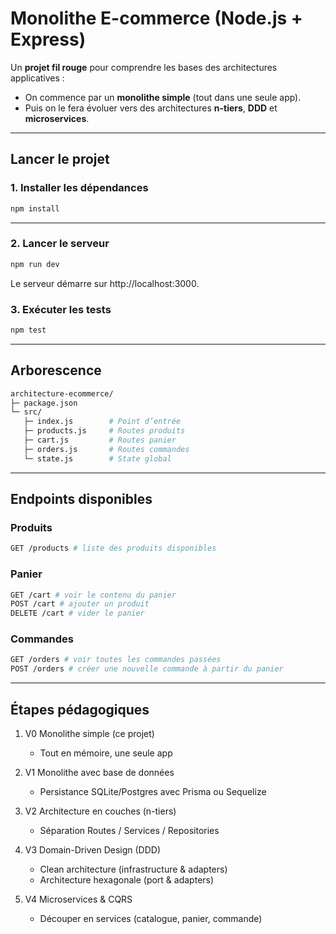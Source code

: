 # Monolithe E-commerce (Node.js + Express)

Un **projet fil rouge** pour comprendre les bases des architectures applicatives :

- On commence par un **monolithe simple** (tout dans une seule app).
- Puis on le fera évoluer vers des architectures **n-tiers**, **DDD** et **microservices**.

---

## Lancer le projet

### 1. Installer les dépendances

```bash
npm install
```

---

### 2. Lancer le serveur

```bash
npm run dev
```

Le serveur démarre sur http://localhost:3000.

### 3. Exécuter les tests

```bash
npm test
```

---

## Arborescence

```bash
architecture-ecommerce/
├─ package.json
└─ src/
   ├─ index.js        # Point d’entrée
   ├─ products.js     # Routes produits
   ├─ cart.js         # Routes panier
   ├─ orders.js       # Routes commandes
   └─ state.js        # State global
```

---

## Endpoints disponibles

### Produits

```bash
GET /products # liste des produits disponibles
```

### Panier

```bash
GET /cart # voir le contenu du panier
POST /cart # ajouter un produit
DELETE /cart # vider le panier
```

### Commandes

```bash
GET /orders # voir toutes les commandes passées
POST /orders # créer une nouvelle commande à partir du panier
```

---

## Étapes pédagogiques

1. V0 Monolithe simple (ce projet)

   - Tout en mémoire, une seule app

2. V1 Monolithe avec base de données

   - Persistance SQLite/Postgres avec Prisma ou Sequelize

3. V2 Architecture en couches (n-tiers)

   - Séparation Routes / Services / Repositories

4. V3 Domain-Driven Design (DDD)

   - Clean architecture (infrastructure & adapters)
   - Architecture hexagonale (port & adapters)

5. V4 Microservices & CQRS
   - Découper en services (catalogue, panier, commande)
